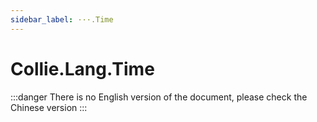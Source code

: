 ```yaml
---
sidebar_label: ···.Time
---
```


# Collie.Lang.Time

:::danger
There is no English version of the document, please check the Chinese version
:::
